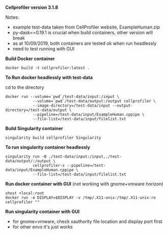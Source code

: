 **Cellprofiler version 3.1.8**

Notes:
- example test-data taken from CellProfiler website, ExampleHuman.zip
- py-dask==0.19.1 is crucial when build containers, other version will break
- as at 10/09/2019, both containers are tested ok when run headlessly
- need to test running with GUI

**Build Docker container**

```
docker build -t cellprofiler:latest .
```

**To Run docker headlessly with test-data**

cd to the directory

``` 
docker run --volume=`pwd`/test-data/input:/input \
            --volume=`pwd`/test-data/output:/output cellprofiler \
            --image-directory=/test-data/input --output-directory=/test-data/output \
            --pipeline=/test-data/input/ExampleHuman.cppipe \
            --file-list=/test-data/input/filelist.txt
```
            

**Build Singularity container**

```
singularity build cellprofiler Singularity
```

**To run singularity container headlessly**


```
singularity run -B ./test-data/input:/input,./test-data/output/:/output \
            cellprofiler-s --pipeline=/test-data/input/ExampleHuman.cppipe \
            --file-list=/test-data/input/filelist.txt
```

**Run docker container with GUI** (not working with gnome+vmware horizon)


```
xhost +local:root
docker run -e DISPLAY=$DISPLAY -v /tmp/.X11-unix:/tmp/.X11-unix:ro cellprofiler ""
```

**Run singularity container with GUI**
- for gnome+vmware, check xauthority file location and display port first
- for other envs it's just works



